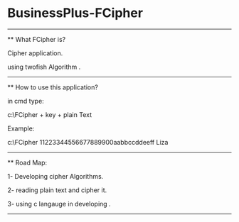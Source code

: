 # BusinessPlus-FCipher
_________________________
** What FCipher is? 

Cipher application.

using twofish Algorithm .
_____________________________________
** How to use this application?

in cmd type:

c:\FCipher + key + plain Text

Example:

c:\FCipher 11223344556677889900aabbccddeeff Liza

________________________________________
** Road Map:

1- Developing cipher Algorithms.

2- reading plain text and cipher it.

3- using c langauge in developing .
_________________________________________
